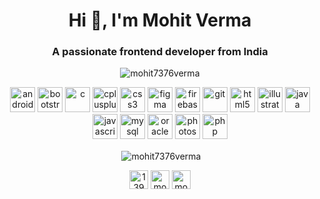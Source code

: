 <h1 align="center">Hi 👋, I'm Mohit Verma</h1>
<h3 align="center">A passionate frontend developer from India</h3>

<p align="center"> <img src="https://komarev.com/ghpvc/?username=mohit7376verma" alt="mohit7376verma" /> </p>

<p align="center"><img src="https://devicons.github.io/devicon/devicon.git/icons/android/android-original-wordmark.svg" alt="android" width="40" height="40"/> <img src="https://devicons.github.io/devicon/devicon.git/icons/bootstrap/bootstrap-plain.svg" alt="bootstrap" width="40" height="40"/> <img src="https://devicons.github.io/devicon/devicon.git/icons/c/c-original.svg" alt="c" width="40" height="40"/> <img src="https://devicons.github.io/devicon/devicon.git/icons/cplusplus/cplusplus-original.svg" alt="cplusplus" width="40" height="40"/> <img src="https://devicons.github.io/devicon/devicon.git/icons/css3/css3-original-wordmark.svg" alt="css3" width="40" height="40"/> <img src="https://www.vectorlogo.zone/logos/figma/figma-icon.svg" alt="figma" width="40" height="40"/> <img src="https://www.vectorlogo.zone/logos/firebase/firebase-icon.svg" alt="firebase" width="40" height="40"/> <img src="https://www.vectorlogo.zone/logos/git-scm/git-scm-icon.svg" alt="git" width="40" height="40"/> <img src="https://devicons.github.io/devicon/devicon.git/icons/html5/html5-original-wordmark.svg" alt="html5" width="40" height="40"/> <img src="https://www.vectorlogo.zone/logos/adobe_illustrator/adobe_illustrator-icon.svg" alt="illustrator" width="40" height="40"/> <img src="https://devicons.github.io/devicon/devicon.git/icons/java/java-original-wordmark.svg" alt="java" width="40" height="40"/> <img src="https://devicons.github.io/devicon/devicon.git/icons/javascript/javascript-original.svg" alt="javascript" width="40" height="40"/> <img src="https://devicons.github.io/devicon/devicon.git/icons/mysql/mysql-original-wordmark.svg" alt="mysql" width="40" height="40"/> <img src="https://devicons.github.io/devicon/devicon.git/icons/oracle/oracle-original.svg" alt="oracle" width="40" height="40"/> <img src="https://devicons.github.io/devicon/devicon.git/icons/photoshop/photoshop-plain.svg" alt="photoshop" width="40" height="40"/> <img src="https://devicons.github.io/devicon/devicon.git/icons/php/php-original.svg" alt="php" width="40" height="40"/></p>

<p align="center">&nbsp;<img align="center" src="https://github-readme-stats.vercel.app/api?username=mohit7376verma&show_icons=true" alt="mohit7376verma" /></p>

<p align="center">
<a href="https://stackoverflow.com/users/13903435" target="blank"><img align="center" src="https://cdn.jsdelivr.net/npm/simple-icons@3.0.1/icons/stackoverflow.svg" alt="13903435" height="30" width="30" /></a>
<a href="https://fb.com/mohit verma" target="blank"><img align="center" src="https://cdn.jsdelivr.net/npm/simple-icons@3.0.1/icons/facebook.svg" alt="mohit verma" height="30" width="30" /></a>
<a href="https://instagram.com/mohit7376verma" target="blank"><img align="center" src="https://cdn.jsdelivr.net/npm/simple-icons@3.0.1/icons/instagram.svg" alt="mohit7376verma" height="30" width="30" /></a>
</p>
